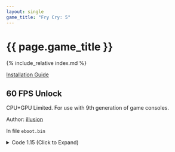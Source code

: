 ```yaml
---
layout: single
game_title: "Fry Cry: 5"
---
```


# {{ page.game_title }}

{% include_relative index.md %}

[Installation Guide](/install-instructions/)

## 60 FPS Unlock

CPU+GPU Limited. For use with 9th generation of game consoles.

Author: [illusion](https://twitter.com/illusion0002)

In file `eboot.bin`

<details>
<summary>Code 1.15 (Click to Expand)</summary>

{% highlight none %}
85 F6 74 1B 3B 35 B0 CE B8 05 74 13 89 35 A8 CE B8 05 FF CE 8B BB 38 03 00 00 E8 0B 30 6F 04

BE 00 00 00 00 8B BB 38 03 00 00 EB 0D 35 A8 CE B8 05 FF CE 8B BB 38 03 00 00 E8 0B 30 6F 04
{% endhighlight %}

</details>
